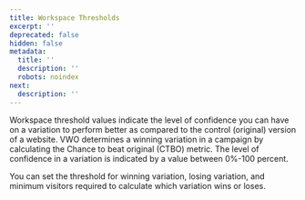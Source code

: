 ```yaml
---
title: Workspace Thresholds
excerpt: ''
deprecated: false
hidden: false
metadata:
  title: ''
  description: ''
  robots: noindex
next:
  description: ''
---
```

Workspace threshold values indicate the level of confidence you can have on a variation to perform better as compared to the control (original) version of a website. VWO determines a winning variation in a campaign by calculating the Chance to beat original (CTBO) metric. The level of confidence in a variation is indicated by a value between 0%-100 percent.

You can set the threshold for winning variation, losing variation, and minimum visitors required to calculate which variation wins or loses.